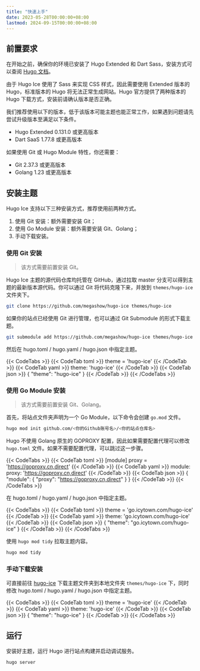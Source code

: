 ```yaml
---
title: "快速上手"
date: 2023-05-28T00:00:00+08:00
lastmod: 2024-09-15T00:00:00+08:00
---
```


## 前置要求

在开始之前，确保你的环境已安装了 Hugo Extended 和 Dart Sass，安装方式可以查阅 [Hugo 文档](https://gohugo.io/installation/)。

由于 Hugo Ice 使用了 Sass 来实现 CSS 样式，因此需要使用 Extended 版本的 Hugo，标准版本的 Hugo 将无法正常生成网站。Hugo 官方提供了两种版本的 Hugo 下载方式，安装前请确认版本是否正确。

我们推荐使用以下的版本，低于该版本可能主题也能正常工作，如果遇到问题请先尝试升级版本至满足以下条件。

- Hugo Extended 0.131.0 或更高版本
- Dart SaaS 1.77.8 或更高版本

如果使用 Git 或 Hugo Module 特性，你还需要：

- Git 2.37.3 或更高版本
- Golang 1.23 或更高版本

## 安装主题

Hugo Ice 支持以下三种安装方式，推荐使用前两种方式。

1. 使用 Git 安装：额外需要安装 Git；
2. 使用 Go Module 安装：额外需要安装 Git、Golang；
3. 手动下载安装。

### 使用 Git 安装

> 该方式需要前置安装 Git。

Hugo Ice 主题的源代码仓库均托管在 GitHub，通过拉取 master 分支可以得到主题的最新版本源代码。你可以通过 Git 将代码克隆下来，并放到 `themes/hugo-ice` 文件夹下。

```bash
git clone https://github.com/megashow/hugo-ice themes/hugo-ice
```

如果你的站点已经使用 Git 进行管理，也可以通过 Git Submodule 的形式下载主题。

```bash
git submodule add https://github.com/megashow/hugo-ice themes/hugo-ice
```

然后在 hugo.toml / hugo.yaml / hugo.json 中指定主题。

{{< CodeTabs >}}
{{< CodeTab toml >}}
theme = 'hugo-ice'
{{< /CodeTab >}}
{{< CodeTab yaml >}}
theme: 'hugo-ice'
{{< /CodeTab >}}
{{< CodeTab json >}}
{
  "theme": "hugo-ice"
}
{{< /CodeTab >}}
{{< /CodeTabs >}}

### 使用 Go Module 安装

> 该方式需要前置安装 Git、Golang。

首先，将站点文件夹声明为一个 Go Module，以下命令会创建 `go.mod` 文件。

```bash
hugo mod init github.com/<你的Github账号名>/<你的站点仓库名>
```

Hugo 不使用 Golang 原生的 GOPROXY 配置，因此如果需要配置代理可以修改 `hugo.toml` 文件。如果不需要配置代理，可以跳过这一步骤。

{{< CodeTabs >}}
{{< CodeTab toml >}}
[module]
  proxy = 'https://goproxy.cn,direct'
{{< /CodeTab >}}
{{< CodeTab yaml >}}
module:
  proxy: 'https://goproxy.cn,direct'
{{< /CodeTab >}}
{{< CodeTab json >}}
{
  "module": {
    "proxy": "https://goproxy.cn,direct"
  }
}
{{< /CodeTab >}}
{{< /CodeTabs >}}

在 hugo.toml / hugo.yaml / hugo.json 中指定主题。

{{< CodeTabs >}}
{{< CodeTab toml >}}
theme = 'go.icytown.com/hugo-ice'
{{< /CodeTab >}}
{{< CodeTab yaml >}}
theme: 'go.icytown.com/hugo-ice'
{{< /CodeTab >}}
{{< CodeTab json >}}
{
  "theme": "go.icytown.com/hugo-ice"
}
{{< /CodeTab >}}
{{< /CodeTabs >}}

使用 `hugo mod tidy` 拉取主题内容。

```bash
hugo mod tidy
```

### 手动下载安装

可直接前往 [hugo-ice](https://github.com/megashow/hugo-ice) 下载主题文件夹到本地文件夹 `themes/hugo-ice` 下，同时修改 hugo.toml / hugo.yaml / hugo.json 中指定主题。

{{< CodeTabs >}}
{{< CodeTab toml >}}
theme = 'hugo-ice'
{{< /CodeTab >}}
{{< CodeTab yaml >}}
theme: 'hugo-ice'
{{< /CodeTab >}}
{{< CodeTab json >}}
{
  "theme": "hugo-ice"
}
{{< /CodeTab >}}
{{< /CodeTabs >}}

## 运行

安装好主题，运行 Hugo 进行站点构建并启动调试服务。

```bash
hugo server
```
